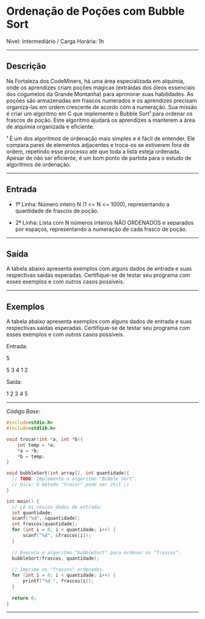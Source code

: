 # Ordenação de Poções com Bubble Sort

Nivel: Intermediário / Carga Horária: 1h

---

## Descrição

Na Fortaleza dos CodeMiners, há uma área especializada em alquimia, onde os aprendizes criam poções mágicas (extraídas dos óleos essenciais dos cogumelos da Grande Montanha) para aprimorar suas habilidades. As poções são armazenadas em frascos numerados e os aprendizes precisam organizá-las em ordem crescente de acordo com a numeração. Sua missão é criar um algoritmo em C que implemente o Bubble Sort¹ para ordenar os frascos de poção. Este algoritmo ajudará os aprendizes a manterem a área de alquimia organizada e eficiente.

¹ É um dos algoritmos de ordenação mais simples e é fácil de entender. Ele compara pares de elementos adjacentes e troca-os se estiverem fora de ordem, repetindo esse processo até que toda a lista esteja ordenada. Apesar de não ser eficiente, é um bom ponto de partida para o estudo de algoritmos de ordenação.

---

## Entrada

* 1ª Linha: Número inteiro N (1 <= N <= 1000), representando a quantidade de frascos de poção.

* 2ª Linha: Lista com N números inteiros NÃO ORDENADOS e separados por espaços, representando a numeração de cada frasco de poção.

---

## Saída

A tabela abaixo apresenta exemplos com alguns dados de entrada e suas respectivas saídas esperadas. Certifique-se de testar seu programa com esses exemplos e com outros casos possíveis.

---

## Exemplos

A tabela abaixo apresenta exemplos com alguns dados de entrada e suas respectivas saídas esperadas. Certifique-se de testar seu programa com esses exemplos e com outros casos possíveis.

Entrada:

5

5 3 4 1 2

Saída:

1 2 3 4 5

---

*Código Base:*

~~~c
#include<stdio.h>
#include<stdlib.h>

void trocar(int *a, int *b){ 
    int temp = *a; 
    *a = *b; 
    *b = temp; 
}

void bubbleSort(int array[], int quantidade){ 
  // TODO: Implemente o algoritmo "Bubble Sort".
  // Dica: O método "trocar" pode ser útil ;)
}

int main() {
  // Lê os nossos dados de entrada:
  int quantidade;
  scanf("%d", &quantidade);
  int frascos[quantidade];
  for (int i = 0; i < quantidade; i++) {
      scanf("%d", &frascos[i]);
  }
  
  // Executa o algoritmo "bubbleSort" para ordenar os "frascos".
  bubbleSort(frascos, quantidade);
  
  // Imprime os "frascos" ordenados.
  for (int i = 0; i < quantidade; i++) {
      printf("%d ", frascos[i]);
  }
  
  return 0;
}
~~~
---